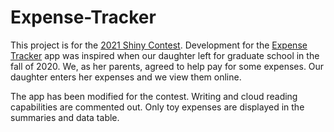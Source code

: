 # Expense-Tracker

This project is for the <a href="https://blog.rstudio.com/2021/03/11/time-to-shiny/" target="_blank">2021 Shiny Contest</a>.  Development for the <a href="https://data-bc.shinyapps.io/Expense_Tracker/" target="_blank">Expense Tracker</a> app was inspired when our daughter left for graduate school in the fall of 2020.  We, as her parents, agreed to help pay for some expenses.  Our daughter enters her expenses and we view them online.

The app has been modified for the contest.  Writing and cloud reading capabilities are commented out.  Only toy expenses are displayed in the summaries and data table.
